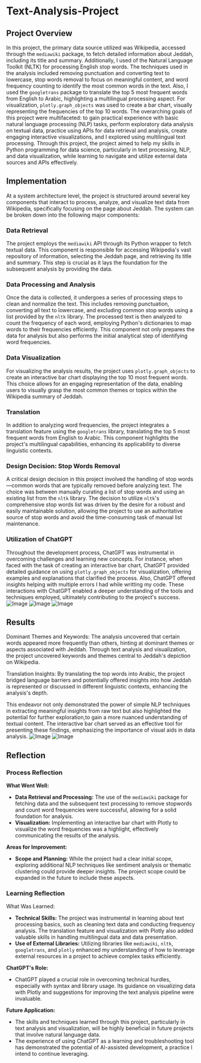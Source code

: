 # Text-Analysis-Project

## Project Overview
In this project, the primary data source utilized was Wikipedia, accessed through the `mediawiki` package, to fetch detailed information about Jeddah, including its title and summary. Additionally, I used of the Natural Language Toolkit (NLTK) for processing English stop words. The techniques used in the analysis included removing punctuation and converting text to lowercase, stop words removal to focus on meaningful content, and word frequency counting to identify the most common words in the text. Also, I used the `googletrans` package to translate the top 5 most frequent words from English to Arabic, highlighting a multilingual processing aspect. For visualization, `plotly.graph_objects` was used to create a bar chart, visually representing the frequencies of the top 10 words. The overarching goals of this project were multifaceted: to gain practical experience with basic natural language processing (NLP) tasks, perform exploratory data analysis on textual data, practice using APIs for data retrieval and analysis, create engaging interactive visualizations, and I explored using multilingual text processing. Through this project, the project aimed to help my skills in Python programming for data science, particularly in text processing, NLP, and data visualization, while learning to navigate and utilize external data sources and APIs effectively.

## Implementation
At a system architecture level, the project is structured around several key components that interact to process, analyze, and visualize text data from Wikipedia, specifically focusing on the page about Jeddah. The system can be broken down into the following major components:

### Data Retrieval
The project employs the `mediawiki` API through its Python wrapper to fetch textual data. This component is responsible for accessing Wikipedia's vast repository of information, selecting the Jeddah page, and retrieving its title and summary. This step is crucial as it lays the foundation for the subsequent analysis by providing the data.

### Data Processing and Analysis
Once the data is collected, it undergoes a series of processing steps to clean and normalize the text. This includes removing punctuation, converting all text to lowercase, and excluding common stop words using a list provided by the `nltk` library. The processed text is then analyzed to count the frequency of each word, employing Python's dictionaries to map words to their frequencies efficiently. This component not only prepares the data for analysis but also performs the initial analytical step of identifying word frequencies.

### Data Visualization
For visualizing the analysis results, the project uses `plotly.graph_objects` to create an interactive bar chart displaying the top 10 most frequent words. This choice allows for an engaging representation of the data, enabling users to visually grasp the most common themes or topics within the Wikipedia summary of Jeddah.

### Translation
In addition to analyzing word frequencies, the project integrates a translation feature using the `googletrans` library, translating the top 5 most frequent words from English to Arabic. This component highlights the project's multilingual capabilities, enhancing its applicability to diverse linguistic contexts.

### Design Decision: Stop Words Removal
A critical design decision in this project involved the handling of stop words—common words that are typically removed before analyzing text. The choice was between manually curating a list of stop words and using an existing list from the `nltk` library. The decision to utilize `nltk`'s comprehensive stop words list was driven by the desire for a robust and easily maintainable solution, allowing the project to use an authoritative source of stop words and avoid the time-consuming task of manual list maintenance.

### Utilization of ChatGPT
Throughout the development process, ChatGPT was instrumental in overcoming challenges and learning new concepts. For instance, when faced with the task of creating an interactive bar chart, ChatGPT provided detailed guidance on using `plotly.graph_objects` for visualization, offering examples and explanations that clarified the process. Also, ChatGPT offered insights helping with multiple errors I had while writting my code. These interactions with ChatGPT enabled a deeper understanding of the tools and techniques employed, ultimately contributing to the project's success. 
![Image](images/1.png)
![Image](images/2.png)
![Image](images/3.png)

## Results
Dominant Themes and Keywords: The analysis uncovered that certain words appeared more frequently than others, hinting at dominant themes or aspects associated with Jeddah. Through text analysis and visualization, the project uncovered keywords and themes central to Jeddah's depiction on Wikipedia.

Translation Insights: By translating the top words into Arabic, the project bridged language barriers and potentially offered insights into how Jeddah is represented or discussed in different linguistic contexts, enhancing the analysis's depth.

This endeavor not only demonstrated the power of simple NLP techniques in extracting meaningful insights from raw text but also highlighted the potential for further exploration,to gain a more nuanced understanding of textual content. The interactive bar chart served as an effective tool for presenting these findings, emphasizing the importance of visual aids in data analysis.
![Image](images/4.png)
![Image](images/5.png)

## Reflection

### Process Reflection

**What Went Well:**
- **Data Retrieval and Processing:** The use of the `mediawiki` package for fetching data and the subsequent text processing to remove stopwords and count word frequencies were successful, allowing for a solid foundation for analysis.
- **Visualization:** Implementing an interactive bar chart with Plotly to visualize the word frequencies was a highlight, effectively communicating the results of the analysis.

**Areas for Improvement:**
- **Scope and Planning:** While the project had a clear initial scope, exploring additional NLP techniques like sentiment analysis or thematic clustering could provide deeper insights. The project scope could be expanded in the future to include these aspects.

### Learning Reflection

What Was Learned:
- **Technical Skills:** The project was instrumental in learning about text processing basics, such as cleaning text data and conducting frequency analysis. The translation feature and visualization with Plotly also added valuable skills in handling multilingual data and data presentation.
- **Use of External Libraries:** Utilizing libraries like `mediawiki`, `nltk`, `googletrans`, and `plotly` enhanced my understanding of how to leverage external resources in a project to achieve complex tasks efficiently.

**ChatGPT's Role:**
- ChatGPT played a crucial role in overcoming technical hurdles, especially with syntax and library usage. Its guidance on visualizing data with Plotly and suggestions for improving the text analysis pipeline were invaluable.

**Future Application:**
- The skills and techniques learned through this project, particularly in text analysis and visualization, will be highly beneficial in future projects that involve natural language data.
- The experience of using ChatGPT as a learning and troubleshooting tool has demonstrated the potential of AI-assisted development, a practice I intend to continue leveraging.